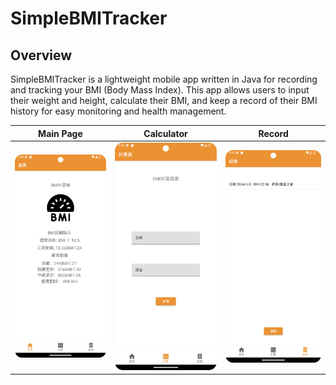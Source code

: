 # SimpleBMITracker

## Overview
SimpleBMITracker is a lightweight mobile app written in Java for recording and tracking your BMI (Body Mass Index). This app allows users to input their weight and height, calculate their BMI, and keep a record of their BMI history for easy monitoring and health management.

| Main Page | Calculator | Record |
|-----------|-------------|--------|
| <img src="images/mainpage.png" alt="Main Page" width="250"> | <img src="images/calculator.png" alt="Calculator" width="250"> | <img src="images/record.png" alt="Record" width="250"> |
